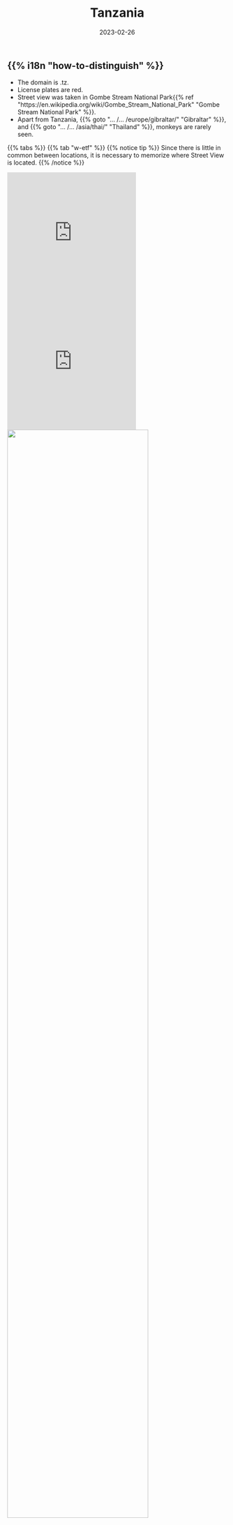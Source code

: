 ﻿---
title: "Tanzania"
date: 2023-02-26
lastmod: 2023-07-01
weight: 2
draft: false
keywords: [""]
sections: [""]
bg: "bg/city.jpg"
flag: "TZ.svg"
is_has_many_trekker: true
no_detaile_info: true
jetro_detail: true
plonkit: true
sc_title: "Similar regions"
sc: [
    ["../madagascar/", "Madagascar"],
    ["../zanzibar/", "Zanzibar"],
    ]
---

<div class="main-desciption country-description">
    <h2 class="section-title">{{% i18n "how-to-distinguish" %}}</h2>
    <ul class="rule-list">
        <li>The domain is <span class="quiz">.tz</span>.</li>
        <li>License plates are <span class="quiz">red</span>.</li>
        <li>Street view was taken in Gombe Stream National Park{{% ref "https://en.wikipedia.org/wiki/Gombe_Stream_National_Park" "Gombe Stream National Park" %}}.</li>
        <li>Apart from Tanzania, {{% goto "... /... /europe/gibraltar/" "Gibraltar" %}}, and {{% goto "... /... /asia/thai/" "Thailand" %}}, monkeys are rarely seen.</li>
    </ul>
</div>

{{% tabs %}}
{{% tab "w-etf" %}}
{{% notice tip %}}
Since there is little in common between locations, it is necessary to memorize where Street View is located.
{{% /notice %}}
<div class="googlemap-if">
<iframe src="https://www.google.com/maps/embed?pb=!4v1687222166237!6m8!1m7!1sHpICDVPg0AxGBxOAqNx9dA!2m2!1d-4.669323783113501!2d29.62333506254922!3f244.8795270430562!4f-26.238762274455702!5f2.3535105869069004" width="295" height="295" style="border:0;" allowfullscreen="" loading="lazy" referrerpolicy="no-referrer-when-downgrade"></iframe>
<iframe src="https://www.google.com/maps/embed?pb=!4v1683886160271!6m8!1m7!1sn4XUB4cG5nRiVfJuftu5dA!2m2!1d-3.041027899419915!2d37.30021134006131!3f306.8801139271176!4f8.90126208088364!5f0.4000000000000002" width="295" height="295"style="border:0;" allowfullscreen="" loading="lazy" referrerpolicy="no-referrer-when-downgrade"></iframe>
</div>

<div class="googlemap-if unclickable">
<img src="/rule/africa/tanzania/google-map.png" width="80%">
</div>
{{% /tab %}}
{{% /tabs %}}
